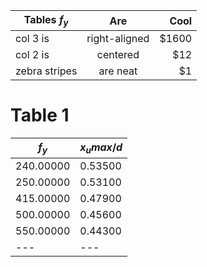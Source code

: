 | Tables $f_y$ | Are | Cool  |
| --- |:---:| ---:|
| col 3 is | right-aligned | $1600 |
| col 2 is      | centered      |   $12 |
| zebra stripes | are neat      |    $1 |






# Table 1


| $f_y$ | $x_umax/d$ |
| --- | --- |
|   240.00000 |    0.53500 |
|  250.00000  |   0.53100 |
|   415.00000   |  0.47900 |
|   500.00000    | 0.45600 |
|   550.00000     | 0.44300 |
| --- | --- |
